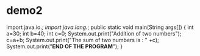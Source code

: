 # demo2
import java.io.*;
import java.lang.*;
public static void main(String args[])
{
int a=30;
int b=40;
int c=0;
System.out.print("Addition of two numbers");
c=a+b;
System.out.print("The sum of two numbers is : " +c);
System.out.print("******END OF THE PROGRAM******");
}
